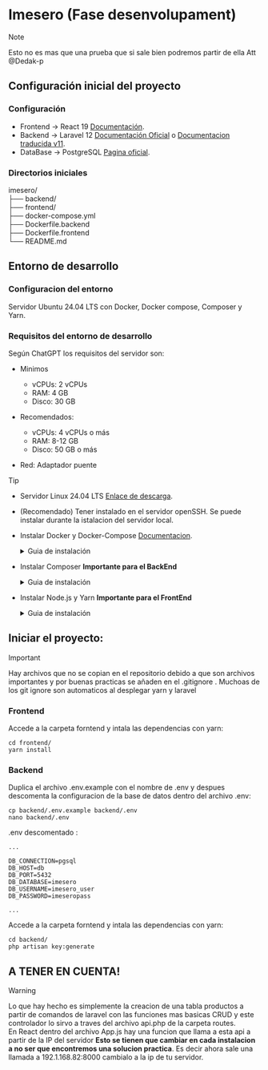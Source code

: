 # Imesero (Fase desenvolupament)

> [!NOTE]
> Esto no es mas que una prueba que si sale bien podremos partir de ella Att @Dedak-p

## Configuración inicial del proyecto

### Configuración
- Frontend -> React 19 [Documentación](https://react.dev/).  
- Backend -> Laravel 12 [Documentación Oficial](https://laravel.com/docs/12.x) o [Documentacion traducida v11](https://documentacionlaravel.com/docs/11.x).  
- DataBase -> PostgreSQL [Pagina oficial](https://www.postgresql.org/docs/current/).  

### Directorios iniciales

  imesero/  
  ├── backend/  
  ├── frontend/  
  ├── docker-compose.yml  
  ├── Dockerfile.backend  
  ├── Dockerfile.frontend  
  └── README.md  

## Entorno de desarrollo
### Configuracion del entorno
Servidor Ubuntu 24.04 LTS con Docker, Docker compose, Composer y Yarn.  
### Requisitos del entorno de desarrollo
Según ChatGPT los requisitos del servidor son:
- Minimos
  -  vCPUs:	2 vCPUs
  -  RAM:	4 GB
  -  Disco:	30 GB
- Recomendados:
  -  vCPUs:	4 vCPUs o más
  -  RAM:	8-12 GB
  -  Disco:	50 GB o más
 
- Red: Adaptador puente

> [!TIP]
> - Servidor Linux 24.04 LTS [Enlace de descarga](https://ubuntu.com/download/server/thank-you?version=24.04.2&architecture=amd64&lts=true).
> - (Recomendado) Tener instalado en el servidor openSSH. Se puede instalar durante la istalacion del servidor local.
> - Instalar Docker y Docker-Compose [Documentacion](https://docs.docker.com/engine/install/ubuntu/).  
>   <details>
>   <summary>Guia de instalación</summary>
>
>   #### Instalacion de Dependencias y Repositorio oficial de Docker
>   ```
>   sudo apt install ca-certificates curl gnupg -y
>   sudo install -m 0755 -d /etc/apt/keyrings
>   curl -fsSL https://download.docker.com/linux/ubuntu/gpg | sudo gpg --dearmor -o /etc/apt/keyrings/docker.gpg
>   sudo chmod a+r /etc/apt/keyrings/docker.gpg
>   echo \
>    "deb [arch=$(dpkg --print-architecture) signed-by=/etc/apt/keyrings/docker.gpg] https://download.docker.com/linux/ubuntu \
>    $(. /etc/os-release && echo "$VERSION_CODENAME") stable" | \
>    sudo tee /etc/apt/sources.list.d/docker.list > /dev/null
>   ```
>   #### Instalacion Docker y Docker-Compose
>   ```
>   sudo apt update
>   sudo apt install docker-ce docker-ce-cli containerd.io docker-buildx-plugin docker-compose-plugin -y
>   ```
>   #### (Opcional) Añadir el usuario al grupo Docker para no tener que hacer `sudo` en cada comando `docker`
>   ```
>   sudo usermod -aG docker $USER
>   newgrp docker
>   ```
>   </details>
>
> - Instalar Composer **Importante para el BackEnd**
>   <details>
>   <summary>Guia de instalación</summary>
>
>   #### Instalacion de PHP i sus dependencias
>   ```
>   sudo apt update
>   sudo apt install -y php-cli php-mbstring php-xml php-curl php-zip unzip
>   php -v
>   ```
>   #### Instalacion de Composer
>   ```
>   curl -sS https://getcomposer.org/installer -o composer-setup.php
>   sudo php composer-setup.php --install-dir=/usr/local/bin --filename=composer
>   composer --version
>   ```
>   </details>
>
> - Instalar Node.js y Yarn **Importante para el FrontEnd**
>   <details>
>   <summary>Guia de instalación</summary>
>
>   #### Instalacion de Node.js
>   ```
>   # Instalar NVM (Node Version Manager)
>   curl -fsSL https://raw.githubusercontent.com/nvm-sh/nvm/v0.39.4/install.sh | bash
>
>   # Cargar NVM en la sesión actual
>   source ~/.bashrc  # o ~/.zshrc si usas Zsh
>
>   # Instalar la versión recomendada de Node.js
>   nvm install --lts
>   nvm use --lts
>
>   # Verificar instalación
>   node -v
>   ```
>
>   #### Instalacion de Yarn
>   ```
>   # Instalar Yarn globalmente con Corepack
>   corepack enable
>   npm install -g yarn
>
>   # Verificar instalación
>   yarn -v
>   ```
>   </details>

## Iniciar el proyecto:
> [!IMPORTANT]
> Hay archivos que no se copian en el repositorio debido a que son archivos importantes y por buenas practicas se añaden en el .gitignore .  Muchoas de los git ignore son automaticos al desplegar yarn y laravel
### Frontend
Accede a la carpeta forntend y intala las dependencias con yarn:
```
cd frontend/
yarn install
```
### Backend
Duplica el archivo .env.example con el nombre de .env y despues descomenta la configuracion de la base de datos dentro del archivo .env:
```
cp backend/.env.example backend/.env
nano backend/.env
```
.env descomentado :
```
...

DB_CONNECTION=pgsql
DB_HOST=db
DB_PORT=5432
DB_DATABASE=imesero
DB_USERNAME=imesero_user
DB_PASSWORD=imeseropass

...
```
Accede a la carpeta forntend y intala las dependencias con yarn:
```
cd backend/
php artisan key:generate
```

## A TENER EN CUENTA!

> [!WARNING]
> Lo que hay hecho es simplemente la creacion de una tabla productos a partir de comandos de laravel con las funciones mas basicas CRUD y este controlador lo sirvo a traves del archivo api.php de la carpeta routes.  
> En React dentro del archivo App.js hay una funcion que llama a esta api a partir de la IP del servidor **Esto se tienen que cambiar en cada instalacion a no ser que encontremos una solucion practica**.
> Es decir ahora sale una llamada a 192.1.168.82:8000 cambialo a la ip de tu servidor.

